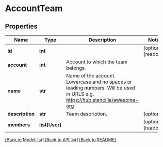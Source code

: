 # AccountTeam

## Properties
Name | Type | Description | Notes
------------ | ------------- | ------------- | -------------
**id** | **int** |  | [optional] [readonly] 
**account** | **int** | Account to which the team belongs. | 
**name** | **str** | Name of the account. Lowercase and no spaces or leading numbers. Will be used in URLS e.g. https://hub.stenci.la/awesome-org | 
**description** | **str** | Team description. | [optional] 
**members** | [**list[User]**](User.md) |  | [optional] [readonly] 

[[Back to Model list]](../README.md#documentation-for-models) [[Back to API list]](../README.md#documentation-for-api-endpoints) [[Back to README]](../README.md)


